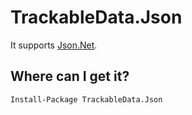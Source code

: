 # TrackableData.Json

It supports [Json.Net](https://www.nuget.org/packages/Newtonsoft.Json).

## Where can I get it?

```
Install-Package TrackableData.Json
```
